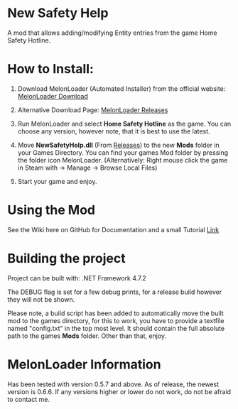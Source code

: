 ﻿# New Safety Help

A mod that allows adding/modifying Entity entries from the game Home Safety Hotline.

# How to Install:
1. Download MelonLoader (Automated Installer) from the official website: [MelonLoader Download](https://melonwiki.xyz/#/?id=requirements)

2. Alternative Download Page: ﻿[MelonLoader Releases](https://github.com/LavaGang/MelonLoader/releases/)

3. Run MelonLoader and select **Home Safety Hotline** as the game. You can choose any version, however note, that it is best to use the latest.

4. Move **NewSafetyHelp.dll** (From ﻿[Releases](https://github.com/Gasterbuzzer/NewSafetyHelp/releases)) to the new **Mods** folder in your Games Directory. You can find your games Mod folder by pressing the folder icon MelonLoader.
(Alternatively: Right mouse click the game in Steam with → Manage → Browse Local Files)

6. Start your game and enjoy.

# Using the Mod
See the Wiki here on GitHub for Documentation and a small Tutorial [Link](https://github.com/Gasterbuzzer/NewSafetyHelp/wiki)

# Building the project
Project can be built with: .NET Framework 4.7.2

The DEBUG flag is set for a few debug prints, for a release build however they will not be shown.

Please note, a build script has been added to automatically move the built mod to the games directory, for this to work, you have to provide a textfile named "config.txt" in the top most level. 
It should contain the full absolute path to the games **Mods** folder.
Other than that, enjoy.

# MelonLoader Information
Has been tested with version 0.5.7 and above. As of release, the newest version is 0.6.6. If any versions higher or lower do not work, do not be afraid to contact me.
